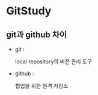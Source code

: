 # GitStudy

## git과 github 차이

* git : 

  local repository의 버전 관리 도구 
  
* github : 

  협업을 위한 원격 저장소 

